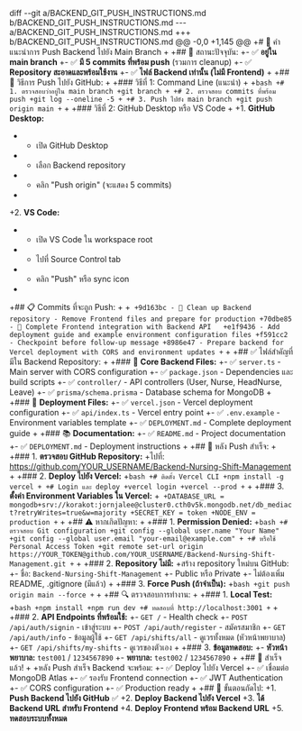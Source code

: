 diff --git a/BACKEND_GIT_PUSH_INSTRUCTIONS.md b/BACKEND_GIT_PUSH_INSTRUCTIONS.md
--- a/BACKEND_GIT_PUSH_INSTRUCTIONS.md
+++ b/BACKEND_GIT_PUSH_INSTRUCTIONS.md
@@ -0,0 +1,145 @@
+# 🔄 คำแนะนำการ Push Backend ไปยัง Main Branch
+
+## 📍 สถานะปัจจุบัน:
+- ✅ **อยู่ใน main branch**
+- ✅ **มี 5 commits ที่พร้อม push** (รวมการ cleanup)
+- ✅ **Repository สะอาดและพร้อมใช้งาน**
+- ✅ **ไฟล์ Backend เท่านั้น (ไม่มี Frontend)**
+
+## 🚀 วิธีการ Push ไปยัง GitHub:
+
+### วิธีที่ 1: Command Line (แนะนำ)
+
+```bash
+# 1. ตรวจสอบว่าอยู่ใน main branch
+git branch
+
+# 2. ตรวจสอบ commits ที่พร้อม push
+git log --oneline -5
+
+# 3. Push ไปยัง main branch
+git push origin main
+```
+
+### วิธีที่ 2: GitHub Desktop หรือ VS Code
+
+1. **GitHub Desktop:**
+   - เปิด GitHub Desktop
+   - เลือก Backend repository
+   - คลิก "Push origin" (จะแสดง 5 commits)
+
+2. **VS Code:**
+   - เปิด VS Code ใน workspace root
+   - ไปที่ Source Control tab
+   - คลิก "Push" หรือ sync icon
+
+## 📋 Commits ที่จะถูก Push:
+
+```
+9d163bc - 🧹 Clean up Backend repository - Remove Frontend files and prepare for production
+70dbe85 - 🚀 Complete Frontend integration with Backend API  
+e1f9436 - Add deployment guide and example environment configuration files
+f591cc2 - Checkpoint before follow-up message
+8986e47 - Prepare backend for Vercel deployment with CORS and environment updates
+```
+
+## ✅ ไฟล์สำคัญที่มีใน Backend Repository:
+
+### 🔧 **Core Backend Files:**
+- ✅ `server.ts` - Main server with CORS configuration
+- ✅ `package.json` - Dependencies และ build scripts
+- ✅ `controller/` - API controllers (User, Nurse, HeadNurse, Leave)
+- ✅ `prisma/schema.prisma` - Database schema for MongoDB
+
+### 🚀 **Deployment Files:**
+- ✅ `vercel.json` - Vercel deployment configuration
+- ✅ `api/index.ts` - Vercel entry point
+- ✅ `.env.example` - Environment variables template
+- ✅ `DEPLOYMENT.md` - Complete deployment guide
+
+### 📚 **Documentation:**
+- ✅ `README.md` - Project documentation
+- ✅ `DEPLOYMENT.md` - Deployment instructions
+
+## 🎯 หลัง Push สำเร็จ:
+
+### 1. **ตรวจสอบ GitHub Repository:**
+ไปที่: https://github.com/YOUR_USERNAME/Backend-Nursing-Shift-Management
+
+### 2. **Deploy ไปยัง Vercel:**
+```bash
+# ติดตั้ง Vercel CLI
+npm install -g vercel
+
+# Login และ deploy
+vercel login
+vercel --prod
+```
+
+### 3. **ตั้งค่า Environment Variables ใน Vercel:**
+```
+DATABASE_URL = mongodb+srv://korakot:jornjalee@cluster0.cth0v5k.mongodb.net/db_mediact?retryWrites=true&w=majority
+SECRET_KEY = token
+NODE_ENV = production
+```
+
+## ⚠️ หากเกิดปัญหา:
+
+### 1. **Permission Denied:**
+```bash
+# ตรวจสอบ Git configuration
+git config --global user.name "Your Name"
+git config --global user.email "your-email@example.com"
+
+# หรือใช้ Personal Access Token
+git remote set-url origin https://YOUR_TOKEN@github.com/YOUR_USERNAME/Backend-Nursing-Shift-Management.git
+```
+
+### 2. **Repository ไม่มี:**
+สร้าง repository ใหม่บน GitHub:
+- ชื่อ: `Backend-Nursing-Shift-Management`
+- Public หรือ Private
+- ไม่ต้องเพิ่ม README, .gitignore (มีแล้ว)
+
+### 3. **Force Push (ถ้าจำเป็น):**
+```bash
+git push origin main --force
+```
+
+## 🔍 ตรวจสอบการทำงาน:
+
+### 1. **Local Test:**
+```bash
+npm install
+npm run dev
+# ทดสอบที่ http://localhost:3001
+```
+
+### 2. **API Endpoints ที่พร้อมใช้:**
+- `GET /` - Health check
+- `POST /api/auth/signin` - เข้าสู่ระบบ
+- `POST /api/auth/register` - สมัครสมาชิก
+- `GET /api/auth/info` - ข้อมูลผู้ใช้
+- `GET /api/shifts/all` - ดูเวรทั้งหมด (หัวหน้าพยาบาล)
+- `GET /api/shifts/my-shifts` - ดูเวรของตัวเอง
+
+### 3. **ข้อมูลทดสอบ:**
+- **หัวหน้าพยาบาล:** `test001` / `1234567890`
+- **พยาบาล:** `test002` / `1234567890`
+
+## 🎉 สำเร็จแล้ว!
+
+หลัง Push สำเร็จ Backend จะพร้อม:
+- ✅ Deploy ไปยัง Vercel
+- ✅ เชื่อมต่อ MongoDB Atlas
+- ✅ รองรับ Frontend connection
+- ✅ JWT Authentication
+- ✅ CORS configuration
+- ✅ Production ready
+
+## 🔗 ขั้นตอนถัดไป:
+1. **Push Backend ไปยัง GitHub** ✅
+2. **Deploy Backend ไปยัง Vercel**
+3. **ได้ Backend URL สำหรับ Frontend**
+4. **Deploy Frontend พร้อม Backend URL**
+5. **ทดสอบระบบทั้งหมด**